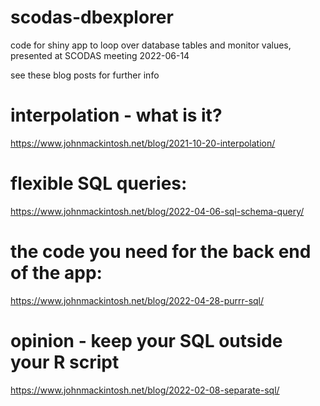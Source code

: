 # scodas-dbexplorer
code for shiny app to loop over database tables and monitor values,  presented at SCODAS meeting 2022-06-14


see these blog posts for further info

# interpolation - what is it?
https://www.johnmackintosh.net/blog/2021-10-20-interpolation/  

# flexible SQL queries:
https://www.johnmackintosh.net/blog/2022-04-06-sql-schema-query/  

# the code you need for the back end of the app:
https://www.johnmackintosh.net/blog/2022-04-28-purrr-sql/  


# opinion - keep your SQL outside your R script
https://www.johnmackintosh.net/blog/2022-02-08-separate-sql/  




